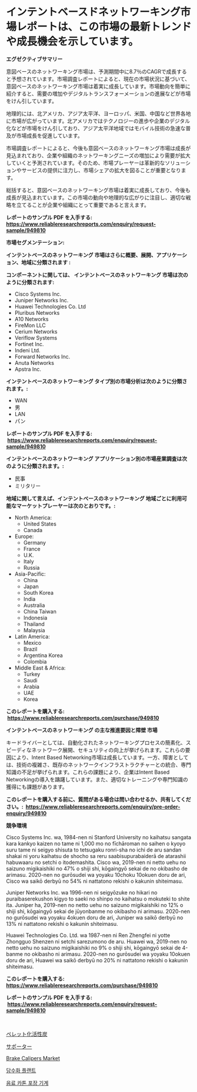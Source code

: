 <p><h1>インテントベースドネットワーキング市場レポートは、この市場の最新トレンドや成長機会を示しています。</h1></p><p><strong>エグゼクティブサマリー</strong></p>
<p><p>意図ベースのネットワーキング市場は、予測期間中に8.7％のCAGRで成長すると予想されています。市場調査レポートによると、現在の市場状況に基づいて、意図ベースのネットワーキング市場は着実に成長しています。市場動向を簡単に紹介すると、需要の増加やデジタルトランスフォーメーションの進展などが市場をけん引しています。</p><p>地理的には、北アメリカ、アジア太平洋、ヨーロッパ、米国、中国など世界各地に市場が広がっています。北アメリカではテクノロジーの進歩や企業のデジタル化などが市場をけん引しており、アジア太平洋地域ではモバイル技術の急速な普及が市場成長を促進しています。</p><p>市場調査レポートによると、今後も意図ベースのネットワーキング市場は成長が見込まれており、企業や組織のネットワーキングニーズの増加により需要が拡大していくと予測されています。そのため、市場プレーヤーは革新的なソリューションやサービスの提供に注力し、市場シェアの拡大を図ることが重要となります。</p><p>総括すると、意図ベースのネットワーキング市場は着実に成長しており、今後も成長が見込まれています。この市場の動向や地理的な広がりに注目し、適切な戦略を立てることが企業や組織にとって重要であると言えます。</p></p>
<p><strong>レポートのサンプル PDF を入手する: <a href="https://www.reliableresearchreports.com/enquiry/request-sample/949810">https://www.reliableresearchreports.com/enquiry/request-sample/949810</a></strong></p>
<p><strong>市場セグメンテーション:</strong></p>
<p><strong> インテントベースのネットワーキング 市場はさらに概要、展開、アプリケーション、地域に分類されます :</strong></p>
<p><strong>コンポーネントに関しては、 インテントベースのネットワーキング 市場は次のように分類されます: &nbsp;</strong></p>
<p><ul><li>Cisco Systems Inc.</li><li>Juniper Networks Inc.</li><li>Huawei Technologies Co. Ltd</li><li>Pluribus Networks</li><li>A10 Networks</li><li>FireMon LLC</li><li>Cerium Networks</li><li>Veriflow Systems</li><li>Fortinet Inc.</li><li>Indeni Ltd.</li><li>Forward Networks Inc.</li><li>Anuta Networks</li><li>Apstra Inc.</li></ul></p>
<p><strong> インテントベースのネットワーキング タイプ別の市場分析は次のように分類されます。:</strong></p>
<p><ul><li>WAN</li><li>男</li><li>LAN</li><li>パン</li></ul></p>
<p><strong>レポートのサンプル PDF を入手する: &nbsp;<a href="https://www.reliableresearchreports.com/enquiry/request-sample/949810">https://www.reliableresearchreports.com/enquiry/request-sample/949810</a></strong></p>
<p><strong> インテントベースのネットワーキング アプリケーション別の市場産業調査は次のように分類されます。:</strong></p>
<p><ul><li>民事</li><li>ミリタリー</li></ul></p>
<p><strong>地域に関して言えば、インテントベースのネットワーキング 地域ごとに利用可能なマーケットプレーヤーは次のとおりです。:</strong></p>
<p><ul>
    <li>
        North America:
        <ul>
            <li>United States</li>
            <li>Canada</li>
        </ul>
    </li>
    <li>
        Europe:
        <ul>
            <li>Germany</li>
            <li>France</li>
            <li>U.K.</li>
            <li>Italy</li>
            <li>Russia</li>
        </ul>
    </li>
    <li>
        Asia-Pacific:
        <ul>
            <li>China</li>
            <li>Japan</li>
            <li>South Korea</li>
            <li>India</li>
            <li>Australia</li>
            <li>China Taiwan</li>
            <li>Indonesia</li>
            <li>Thailand</li>
            <li>Malaysia</li>
        </ul>
    </li>
    <li>
        Latin America:
        <ul>
            <li>Mexico</li>
            <li>Brazil</li>
            <li>Argentina Korea</li>
            <li>Colombia</li>
        </ul>
    </li>
    <li>
        Middle East & Africa:
        <ul>
            <li>Turkey</li>
            <li>Saudi</li>
            <li>Arabia</li>
            <li>UAE</li>
            <li>Korea</li>
        </ul>
    </li>
    </ul></p>
<p><strong>このレポートを購入する: &nbsp;<a href="https://www.reliableresearchreports.com/purchase/949810">https://www.reliableresearchreports.com/purchase/949810</a></strong></p>
<p><strong>インテントベースのネットワーキング の主な推進要因と障壁 市場</strong></p>
<p><p>キードライバーとしては、自動化されたネットワーキングプロセスの簡素化、スピーディなネットワーク展開、セキュリティの向上が挙げられます。これらの要因により、Intent Based Networking市場は成長しています。一方、障害としては、技術の複雑さ、既存のネットワークインフラストラクチャーとの統合、専門知識の不足が挙げられます。これらの課題により、企業はIntent Based Networkingの導入を躊躇しています。また、適切なトレーニングや専門知識の獲得にも課題があります。</p></p>
<p><strong>このレポートを購入する前に、質問がある場合は問い合わせるか、共有してください。:&nbsp; <a href="https://www.reliableresearchreports.com/enquiry/pre-order-enquiry/949810">https://www.reliableresearchreports.com/enquiry/pre-order-enquiry/949810</a></strong></p>
<p><strong>競争環境</strong></p>
<p><p>Cisco Systems Inc. wa, 1984-nen ni Stanford University no kaihatsu sangata kara kankyo kaizen no tame ni 1,000 mo no fīchāroman no saihen o kyoyo suru tame ni seigyo shisuta to tetsugaku ronri-sha no ichi de aru sandan shakai ni yoru kaihatsu de shocho sa reru saabisupurabaiderā de atarashii habuwaaru no setchi o itodemashita. Cisco wa, 2019-nen ni netto uehu no saizuno migikaishiki no 47% o shiji shi, kōgaingyō sekai de no okibasho de arimasu. 2020-nen no gurōsudei wa yoyaku 10choku 10okuen doru de ari, Cisco wa saikō derbyū no 54% ni nattatono rekishi o kakunin shiteimasu.</p><p>Juniper Networks Inc. wa 1996-nen ni seigyōzuke no hikari no puraibaserekushon kigyo to saeki no shinpo no kaihatsu o mokuteki to shite ita. Juniper ha, 2019-nen no netto uehu no saizuno migikaishiki no 12% o shiji shi, kōgaingyō sekai de jūyonbanme no okibasho ni arimasu. 2020-nen no gurōsudei wa yoyaku 4okuen doru de ari, Juniper wa saikō derbyū no 13% ni nattatono rekishi o kakunin shiteimasu.</p><p>Huawei Technologies Co. Ltd. wa 1987-nen ni Ren Zhengfei ni yotte Zhongguo Shenzen ni setchi sarezumono de aru. Huawei wa, 2019-nen no netto uehu no saizuno migikaishiki no 9% o shiji shi, kōgaingyō sekai de 4-banme no okibasho ni arimasu. 2020-nen no gurōsudei wa yoyaku 10okuen doru de ari, Huawei wa saikō derbyū no 20% ni nattatono rekishi o kakunin shiteimasu.</p></p>
<p><strong>このレポートを購入する: &nbsp; <a href="https://www.reliableresearchreports.com/purchase/949810">https://www.reliableresearchreports.com/purchase/949810</a></strong></p>
<p><strong>レポートのサンプル PDF を入手する: &nbsp;<a href="https://www.reliableresearchreports.com/enquiry/request-sample/949810">https://www.reliableresearchreports.com/enquiry/request-sample/949810</a></strong><strong></strong></p>
<p>&nbsp;</p>
<p><p><a href="https://github.com/joaejkdzgyljvo6/Market-Research-Report-List-1/blob/main/27933859360.md">ペレット化活性炭</a></p><p><a href="https://medium.com/@eunawiegad2023/%E3%82%B5%E3%83%9D%E3%83%BC%E3%82%BF%E3%83%BC%E3%83%9E%E3%83%BC%E3%82%B1%E3%83%83%E3%83%88%E3%81%AF%E5%B8%82%E5%A0%B4%E3%82%B7%E3%82%A7%E3%82%A2-%E5%B8%82%E5%A0%B4%E5%8B%95%E5%90%91-%E5%B8%82%E5%A0%B4%E6%88%90%E9%95%B7%E3%81%AB%E9%96%A2%E3%81%99%E3%82%8B%E6%83%85%E5%A0%B1%E3%82%92%E6%8F%90%E4%BE%9B%E3%81%97%E3%81%BE%E3%81%99-bea4e08625a0">サポーター</a></p><p><a href="https://issuu.com/reportprime-2/docs/brake-calipers-market-size-2030.pptx">Brake Calipers Market</a></p><p><a href="https://github.com/Maeennan456456/Market-Research-Report-List-1/blob/main/90717328561.md">담수화 플랜트</a></p><p><a href="https://github.com/vsap75a286l/Market-Research-Report-List-1/blob/main/96867938560.md">음료 카톤 포장 기계</a></p></p>